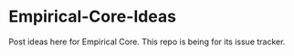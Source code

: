 Empirical-Core-Ideas
====================

Post ideas here for Empirical Core. This repo is being for its issue tracker. 
